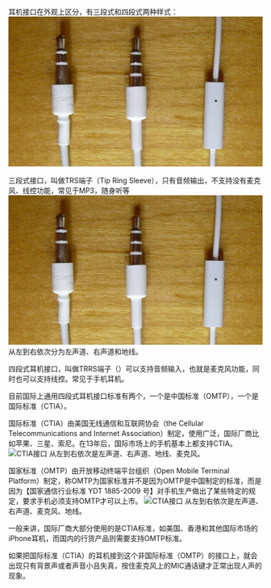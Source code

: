 耳机接口在外观上区分，有三段式和四段式两种样式：
![三段式接口和四段式接口](/public/upload/other/earphone-plug-pic.jpg)

三段式接口，叫做TRS端子（Tip Ring Sleeve），只有音频输出，不支持没有麦克风、线控功能，常见于MP3，随身听等
![三段式接口和四段式接口](/public/upload/other/earphone-plug-pic.jpg)
从左到右依次分为左声道、右声道和地线。

四段式耳机接口，叫做TRRS端子（）可以支持音频输入，也就是麦克风功能，同时也可以支持线控。常见于手机耳机。

目前国际上通用四段式耳机接口标准有两个，一个是中国标准（OMTP），一个是国际标准（CTIA）。

国际标准（CTIA）由美国无线通信和互联网协会（the Cellular Telecommunications and Internet Association）制定，使用广泛，国际厂商比如苹果、三星、索尼。在13年后，国际市场上的手机基本上都支持CTIA。
![CTIA接口](/public/upload/other/earphone-ctia.jpg)
从左到右依次是左声道、右声道、地线、麦克风。

国家标准（OMTP）由开放移动终端平台组织（Open Mobile Terminal Platform）制定，称OMTP为国家标准并不是因为OMTP是中国制定的标准，而是因为【国家通信行业标准 YDT 1885-2009 号】对手机生产做出了某些特定的规定，要求手机必须支持OMTP才可以上市。
![CTIA接口](/public/upload/other/earphone-omtp.jpg)
从左到右依次是左声道、右声道、麦克风、地线。


一般来讲，国际厂商大部分使用的是CTIA标准，如美国、香港和其他国际市场的iPhone耳机，而国内的行货产品则需要支持OMTP标准。

如果把国际标准（CTIA）的耳机接到这个非国际标准（OMTP）的接口上，就会出现只有背景声或者声音小且失真，按住麦克风上的MIC通话键才正常出现人声的现象。